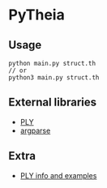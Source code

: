# PyTheia
## Usage
```
python main.py struct.th
// or
python3 main.py struct.th
```
## External libraries
- [PLY](https://pypi.org/project/ply/)
- [argparse](https://pypi.org/project/argparse/)
## Extra
- [PLY info and examples](https://www.dabeaz.com/ply/ply.html)
